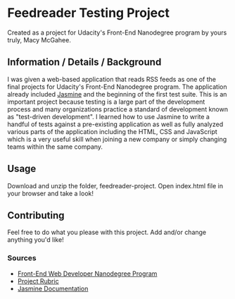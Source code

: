 # Feedreader Testing Project

Created as a project for Udacity's Front-End Nanodegree program by yours truly, Macy McGahee.


## Information / Details / Background

I was given a web-based application that reads RSS feeds as one of the final projects for Udacity's Front-End Nanodegree program. The application already included [Jasmine](http://jasmine.github.io/) and the beginning of the first test suite. This is an important project because testing is a large part of the development process and many organizations practice a standard of development known as "test-driven development". I learned how to use Jasmine to write a handful of tests against a pre-existing application as well as fully analyzed various parts of the application including the HTML, CSS and JavaScript which is a very useful skill when joining a new company or simply changing teams within the same company.


## Usage

Download and unzip the folder, feedreader-project. Open index.html file in your browser and take a look!


## Contributing

Feel free to do what you please with this project. Add and/or change anything you'd like!


### Sources

* [Front-End Web Developer Nanodegree Program](https://www.udacity.com/course/front-end-web-developer-nanodegree--nd001)
* [Project Rubric](https://review.udacity.com/#!/rubrics/18/view)
* [Jasmine Documentation](https://jasmine.github.io/2.1/introduction)
